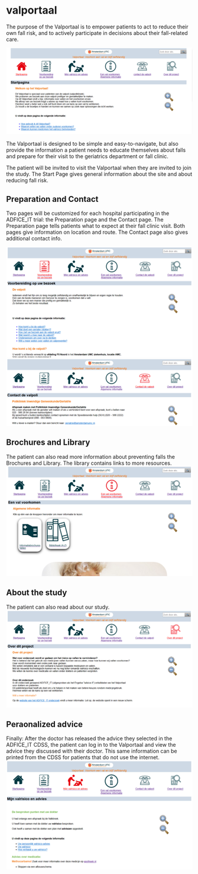 # valportaal

The purpose of the Valportaal is to empower patients to act to reduce their own fall risk, and to actively participate in decisions about their fall-related care.

![Screenshot Valportaal start](valportaalStart.PNG "Valportaal start page")

The Valportaal is designed to be simple and easy-to-navigate, but also provide the information a patient needs to educate themselves about falls and prepare for their visit to the geriatrics department or fall clinic. 

The patient will be invited to visit the Valportaal when they are invited to join the study. The Start Page gives  general information about the site and about reducing fall risk.

## Preparation and Contact
Two pages will be customized for each hospital participating in the ADFICE_IT trial: the Preparation page and the Contact page. The Preparation page tells patients what to expect at their fall clinic visit. Both pages give information on location and route. The Contact page also gives additional contact info.

![Screenshot Valportaal prepare for visit](valportaalPrepare.PNG "Valportaal Preparation page")
![Screenshot Valportaal Contact](valportaalContact.PNG "Valportaal Contact page")

## Brochures and Library
The patient can also read more information about preventing falls the Brochures and Library. The library contains links to more resources.
![Screenshot Valportaal Library](valportaalLibrary.PNG "Valportaal Brochures and Library page")

## About the study
The patient can also read about our study.
![Screenshot Valportaal Study](valportaalStudy.PNG "Valportaal study info page")

## Peraonalized advice
Finally: After the doctor has released the advice they selected in the ADFICE_IT CDSS, the patient can log in to the Valportaal and view the advice they discussed with their doctor. This same information can be printed from the CDSS for patients that do not use the internet.
![Screenshot Valportaal Peraonalized](valportaalPersonalized.PNG "Valportaal personalized page")